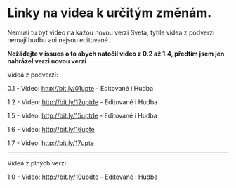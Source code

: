 # Linky na videa k určitým změnám.
Nemusí tu být video na kažou novou verzi Sveta, tyhle videa z podverzí nemají hudbu ani nejsou editované.

**Nežádejte v issues o to abych natočil video z 0.2 až 1.4, předtím jsem jen nahrázel verzi novou verzí**

Videá z podverzí:

0.1 - Video: http://bit.ly/01upte - Editované i Hudba

1.2 - Video: http://bit.ly/12uptde - Editované i Hudba

1.5 - Video: http://bit.ly/15uptde - Editované i Hudba

1.6 - Video: http://bit.ly/16upte

1.7 - Video: http://bit.ly/17upte

-------------------------------------
Videá z plných verzí:

1.0 - Video: http://bit.ly/10updte - Editované i Hudba



